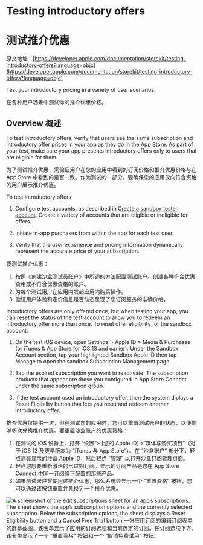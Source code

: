 # Testing introductory offers
# 测试推介优惠

原文地址：[https://developer.apple.com/documentation/storekit/testing-introductory-offers?language=objc](https://developer.apple.com/documentation/storekit/testing-introductory-offers?language=objc)

Test your introductory pricing in a variety of user scenarios.

在各种用户场景中测试你的推介优惠价格。

## Overview 概述

To test introductory offers, verify that users see the same subscription and introductory offer prices in your app as they do in the App Store. As part of your test, make sure your app presents introductory offers only to users that are eligible for them.

为了测试推介优惠，需验证用户在您的应用中看到的订阅价格和推介优惠价格与在 App Store 中看到的是否一致。作为测试的一部分，要确保您的应用仅向符合资格的用户展示推介优惠。

To test introductory offers:

1. Configure test accounts, as described in [Create a sandbox tester account](https://help.apple.com/app-store-connect/#/dev8b997bee1). Create a variety of accounts that are eligible or ineligible for offers.

2. Initiate in-app purchases from within the app for each test user.

3. Verify that the user experience and pricing information dynamically represent the accurate price of your subscription.

要测试推介优惠：

1. 按照《[创建沙盒测试员账户](https://help.apple.com/app-store-connect/#/dev8b997bee1)》中所述的方法配置测试账户。创建各种符合优惠资格或不符合优惠资格的账户。
2. 为每个测试用户在应用内发起应用内购买操作。
3. 验证用户体验和定价信息是否动态呈现了您订阅服务的准确价格。

Introductory offers are only offered once, but when testing your app, you can reset the status of the test account to allow you to redeem an introductory offer more than once. To reset offer eligibility for the sandbox account:

1. On the test iOS device, open Settings > Apple ID > Media & Purchases (or iTunes & App Store for iOS 13 and earlier). Under the Sandbox Account section, tap your highlighted Sandbox Apple ID then tap Manage to open the sandbox Subscription Management page.

2. Tap the expired subscription you want to reactivate. The subscription products that appear are those you configured in App Store Connect under the same subscription group.

3. If the test account used an introductory offer, then the system diplays a Reset Eligibility button that lets you reset and redeem another introductory offer.

推介优惠仅提供一次，但在测试您的应用时，您可以重置测试账户的状态，以便能够多次兑换推介优惠。要重置沙盒账户的优惠资格：

1. 在测试的 iOS 设备上，打开 “设置”> [您的 Apple ID] >“媒体与购买项目”（对于 iOS 13 及更早版本为 “iTunes 与 App Store”）。在 “沙盒账户” 部分下，轻点高亮显示的沙盒 Apple ID，然后轻点 “管理” 以打开沙盒订阅管理页面。
2. 轻点您想要重新激活的已过期订阅。显示的订阅产品是您在 App Store Connect 中同一订阅组下配置的那些产品。
3. 如果测试账户曾使用过推介优惠，那么系统会显示一个 “重置资格” 按钮，您可以通过该按钮重置并兑换另一个推介优惠。

![A screenshot of the edit subscriptions sheet for an app’s subscriptions. The sheet shows the app’s subscription options and the currently selected subscription. Below the subscription options, the sheet displays a Reset Eligibility button and a Cancel Free Trial button.一张应用订阅的编辑订阅表单的屏幕截图。该表单显示了应用的订阅选项和当前选定的订阅。在订阅选项下方，该表单显示了一个 “重置资格” 按钮和一个 “取消免费试用” 按钮。](https://docs-assets.developer.apple.com/published/718f2e24fd660ccad2dfed18105033b6/media-3866189@2x.png)